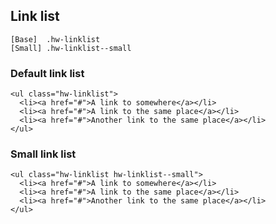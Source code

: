 ## Link list

```code
[Base]  .hw-linklist
[Small] .hw-linklist--small
```

### Default link list
```html|plain,light
<ul class="hw-linklist">
  <li><a href="#">A link to somewhere</a></li>
  <li><a href="#">A link to the same place</a></li>
  <li><a href="#">Another link to the same place</a></li>
</ul>
```

### Small link list
```html|plain,light
<ul class="hw-linklist hw-linklist--small">
  <li><a href="#">A link to somewhere</a></li>
  <li><a href="#">A link to the same place</a></li>
  <li><a href="#">Another link to the same place</a></li>
</ul>
```
